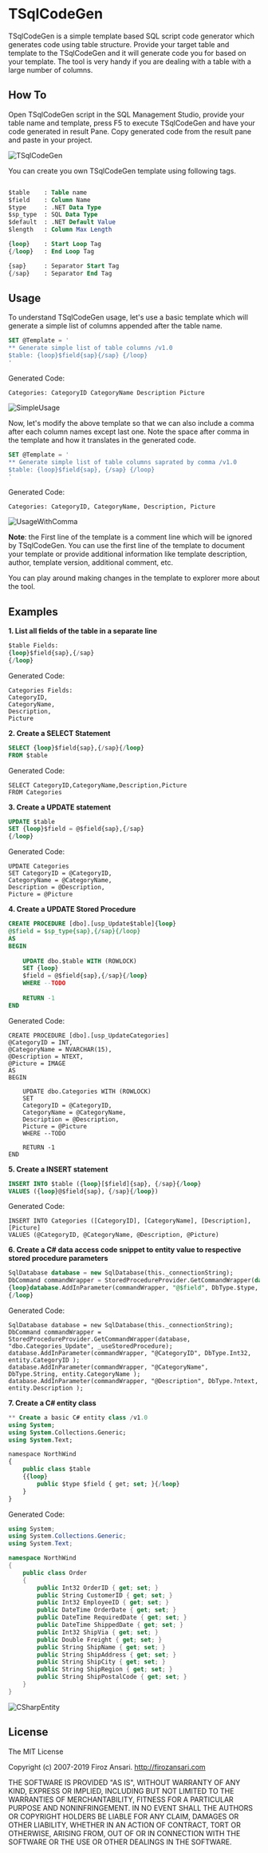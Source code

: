 # TSqlCodeGen

TSqlCodeGen is a simple template based SQL script code generator which generates code using table structure. Provide your target table and template to the TSqlCodeGen and it will generate code you for based on your template. The tool is very handy if you are dealing with a table with a large number of columns.

## How To
Open TSqlCodeGen script in the SQL Management Studio, provide your table name and template, press F5 to execute TSqlCodeGen and have your code generated in result Pane. 
Copy generated code from the result pane and paste in your project.

![TSqlCodeGen](./Images/Introduction.PNG)

You can create you own TSqlCodeGen template using following tags.

``` sql

$table    : Table name
$field    : Column Name
$type     : .NET Data Type
$sp_type  : SQL Data Type
$default  : .NET Default Value
$length   : Column Max Length

{loop}    : Start Loop Tag
{/loop}   : End Loop Tag

{sap}     : Separator Start Tag
{/sap}    : Separator End Tag

```

## Usage
To understand TSqlCodeGen usage, let's use a basic template which will generate a simple list of columns appended after the table name. 

``` sql
SET @Template = '
** Generate simple list of table columns /v1.0
$table: {loop}$field{sap}{/sap} {/loop}
'
```

Generated Code:
```
Categories: CategoryID CategoryName Description Picture
```

![SimpleUsage](./Images/SimpleUsage.PNG)

Now, let's modify the above template so that we can also include a comma after each column names except last one. Note the space after comma in the template and how it translates in the generated code.

``` sql
SET @Template = '
** Generate simple list of table columns saprated by comma /v1.0
$table: {loop}$field{sap}, {/sap} {/loop}
'
```

Generated Code:

```
Categories: CategoryID, CategoryName, Description, Picture
```

![UsageWithComma](./Images/UsageWithComma.PNG)

**Note**: the First line of the template is a comment line which will be ignored by TSqlCodeGen. You can use the first line of the template to document your template or provide additional information like template description, author, template version, additional comment, etc.

You can play around making changes in the template to explorer more about the tool.

## Examples
**1. List all fields of the table in a separate line**

``` sql
$table Fields:
{loop}$field{sap},{/sap}
{/loop}
```

Generated Code:

```
Categories Fields:
CategoryID,
CategoryName,
Description,
Picture
```

**2. Create a SELECT Statement**

``` sql
SELECT {loop}$field{sap},{/sap}{/loop}
FROM $table
```

Generated Code:

```
SELECT CategoryID,CategoryName,Description,Picture
FROM Categories
```

**3. Create a UPDATE statement**

``` sql
UPDATE $table
SET {loop}$field = @$field{sap},{/sap}
{/loop}
```

Generated Code:

```
UPDATE Categories
SET CategoryID = @CategoryID,
CategoryName = @CategoryName,
Description = @Description,
Picture = @Picture
```

**4. Create a UPDATE Stored Procedure**

``` sql
CREATE PROCEDURE [dbo].[usp_Update$table]{loop}
@$field = $sp_type{sap},{/sap}{/loop}
AS
BEGIN
 
	UPDATE dbo.$table WITH (ROWLOCK)
	SET {loop}
	$field = @$field{sap},{/sap}{/loop}
	WHERE --TODO
 
	RETURN -1
END
```

Generated Code:

```
CREATE PROCEDURE [dbo].[usp_UpdateCategories]
@CategoryID = INT,
@CategoryName = NVARCHAR(15),
@Description = NTEXT,
@Picture = IMAGE
AS
BEGIN
 
	UPDATE dbo.Categories WITH (ROWLOCK)
	SET 
	CategoryID = @CategoryID,
	CategoryName = @CategoryName,
	Description = @Description,
	Picture = @Picture
	WHERE --TODO
 
	RETURN -1
END
```

**5. Create a INSERT statement**

``` sql
INSERT INTO $table ({loop}[$field]{sap}, {/sap}{/loop}
VALUES ({loop}@$field{sap}, {/sap}{/loop})
```

Generated Code:

```
INSERT INTO Categories ([CategoryID], [CategoryName], [Description], [Picture]
VALUES (@CategoryID, @CategoryName, @Description, @Picture)
```

**6. Create a C# data access code snippet to entity value to respective stored procedure parameters**

``` sql
SqlDatabase database = new SqlDatabase(this._connectionString);
DbCommand commandWrapper = StoredProcedureProvider.GetCommandWrapper(database, "dbo.$table_Update", _useStoredProcedure);
{loop}database.AddInParameter(commandWrapper, "@$field", DbType.$type, entity.$field );
{/loop}
```

Generated Code:

```
SqlDatabase database = new SqlDatabase(this._connectionString);
DbCommand commandWrapper = StoredProcedureProvider.GetCommandWrapper(database, "dbo.Categories_Update", _useStoredProcedure);
database.AddInParameter(commandWrapper, "@CategoryID", DbType.Int32, entity.CategoryID );
database.AddInParameter(commandWrapper, "@CategoryName", DbType.String, entity.CategoryName );
database.AddInParameter(commandWrapper, "@Description", DbType.?ntext, entity.Description );
```

**7. Create a C# entity class**

``` sql
** Create a basic C# entity class /v1.0
using System;
using System.Collections.Generic;
using System.Text;

namespace NorthWind
{
    public class $table
    {{loop}
		public $type $field { get; set; }{/loop}
	}
}
```

Generated Code:

``` csharp
using System;
using System.Collections.Generic;
using System.Text;

namespace NorthWind
{
    public class Order
    {
		public Int32 OrderID { get; set; }
		public String CustomerID { get; set; }
		public Int32 EmployeeID { get; set; }
		public DateTime OrderDate { get; set; }
		public DateTime RequiredDate { get; set; }
		public DateTime ShippedDate { get; set; }
		public Int32 ShipVia { get; set; }
		public Double Freight { get; set; }
		public String ShipName { get; set; }
		public String ShipAddress { get; set; }
		public String ShipCity { get; set; }
		public String ShipRegion { get; set; }
		public String ShipPostalCode { get; set; }
	}
}
```

![CSharpEntity](./Images/CSharpEntity.PNG)

## License
The MIT License

Copyright (c) 2007-2019 Firoz Ansari. http://firozansari.com

THE SOFTWARE IS PROVIDED "AS IS", WITHOUT WARRANTY OF ANY KIND, EXPRESS OR
IMPLIED, INCLUDING BUT NOT LIMITED TO THE WARRANTIES OF MERCHANTABILITY,
FITNESS FOR A PARTICULAR PURPOSE AND NONINFRINGEMENT. IN NO EVENT SHALL THE
AUTHORS OR COPYRIGHT HOLDERS BE LIABLE FOR ANY CLAIM, DAMAGES OR OTHER
LIABILITY, WHETHER IN AN ACTION OF CONTRACT, TORT OR OTHERWISE, ARISING FROM,
OUT OF OR IN CONNECTION WITH THE SOFTWARE OR THE USE OR OTHER DEALINGS IN
THE SOFTWARE.
